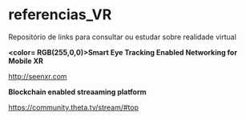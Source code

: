 # referencias_VR
Repositório de links para consultar ou estudar sobre realidade virtual

<b><color= RGB(255,0,0)>Smart Eye Tracking Enabled Networking for Mobile XR</color></b>

http://seenxr.com

<b>Blockchain enabled streaaming platform</b>

https://community.theta.tv/stream/#top



